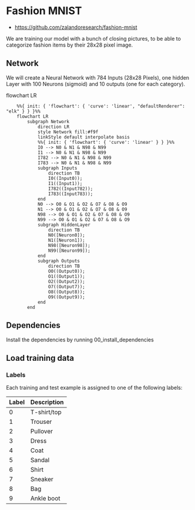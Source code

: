 # Fashion MNIST

* https://github.com/zalandoresearch/fashion-mnist

We are training our model with a bunch of closing pictures, to be able to categorize fashion items by their 28x28 pixel image.

## Network

We will create a Neural Network with 784 Inputs (28x28 Pixels), one hidden Layer with 100 Neurons (sigmoid) and 10 outputs (one for each category).



flowchart LR

```mermaid
    %%{ init: { 'flowchart': { 'curve': 'linear', "defaultRenderer": "elk" } } }%%
    flowchart LR
        subgraph Network
            direction LR
            style Network fill:#f9f
            linkStyle default interpolate basis
            %%{ init: { 'flowchart': { 'curve': 'linear' } } }%%
            I0 --> N0 & N1 & N98 & N99
            I1 --> N0 & N1 & N98 & N99
            I782 --> N0 & N1 & N98 & N99
            I783 --> N0 & N1 & N98 & N99
            subgraph Inputs
                direction TB
                I0((Input0));
                I1((Input1));
                I782((Input782));
                I783((Input783));
            end
            N0 --> O0 & O1 & O2 & O7 & O8 & O9
            N1 --> O0 & O1 & O2 & O7 & O8 & O9
            N98 --> O0 & O1 & O2 & O7 & O8 & O9
            N99 --> O0 & O1 & O2 & O7 & O8 & O9
            subgraph HiddenLayer
                direction TB
                N0([Neuron0]);
                N1([Neuron1]);
                N98([Neuron98]);
                N99([Neuron99]);
            end
            subgraph Outputs
                direction TB
                O0((Output0));
                O1((Output1));
                O2((Output2));
                O7((Output7));
                O8((Output8));
                O9((Output9));
            end
        end
```

## Dependencies

Install the dependencies by running 00_install_dependencies

## Load training data

### Labels
Each training and test example is assigned to one of the following labels:

| Label | Description |
| --- | --- |
| 0 | T-shirt/top |
| 1 | Trouser |
| 2 | Pullover |
| 3 | Dress |
| 4 | Coat |
| 5 | Sandal |
| 6 | Shirt |
| 7 | Sneaker |
| 8 | Bag |
| 9 | Ankle boot |
